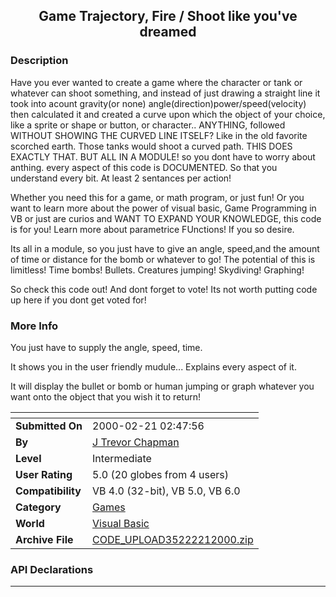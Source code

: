 ﻿<div align="center">

## Game Trajectory, Fire / Shoot like you've dreamed


</div>

### Description

Have you ever wanted to create a game where the character or tank or whatever can shoot something, and instead of just drawing a straight line it took into acount gravity(or none) angle(direction)power/speed(velocity) then calculated it and created a curve upon which the object of your choice, like a sprite or shape or button, or character.. ANYTHING, followed WITHOUT SHOWING THE CURVED LINE ITSELF? Like in the old favorite scorched earth. Those tanks would shoot a curved path. THIS DOES EXACTLY THAT. BUT ALL IN A MODULE! so you dont have to worry about anthing. every aspect of this code is DOCUMENTED. So that you understand every bit. At least 2 sentances per action!

Whether you need this for a game, or math program, or just fun! Or you want to learn more about the power of visual basic, Game Programming in VB or just are curios and WANT TO EXPAND YOUR KNOWLEDGE, this code is for you! Learn more about parametrice FUnctions! If you so desire.

Its all in a module, so you just have to give an angle, speed,and the amount of time or distance for the bomb or whatever to go! The potential of this is limitless! Time bombs! Bullets. Creatures jumping! Skydiving! Graphing!

So check this code out! And dont forget to vote! Its not worth putting code up here if you dont get voted for!
 
### More Info
 
You just have to supply the angle, speed, time.

It shows you in the user friendly mudule... Explains every aspect of it.

It will display the bullet or bomb or human jumping or graph whatever you want onto the object that you wish it to return!


<span>             |<span>
---                |---
**Submitted On**   |2000-02-21 02:47:56
**By**             |[J Trevor Chapman](https://github.com/Planet-Source-Code/PSCIndex/blob/master/ByAuthor/j-trevor-chapman.md)
**Level**          |Intermediate
**User Rating**    |5.0 (20 globes from 4 users)
**Compatibility**  |VB 4\.0 \(32\-bit\), VB 5\.0, VB 6\.0
**Category**       |[Games](https://github.com/Planet-Source-Code/PSCIndex/blob/master/ByCategory/games__1-38.md)
**World**          |[Visual Basic](https://github.com/Planet-Source-Code/PSCIndex/blob/master/ByWorld/visual-basic.md)
**Archive File**   |[CODE\_UPLOAD35222212000\.zip](https://github.com/Planet-Source-Code/j-trevor-chapman-game-trajectory-fire-shoot-like-you-ve-dreamed__1-6181/archive/master.zip)

### API Declarations

-------





